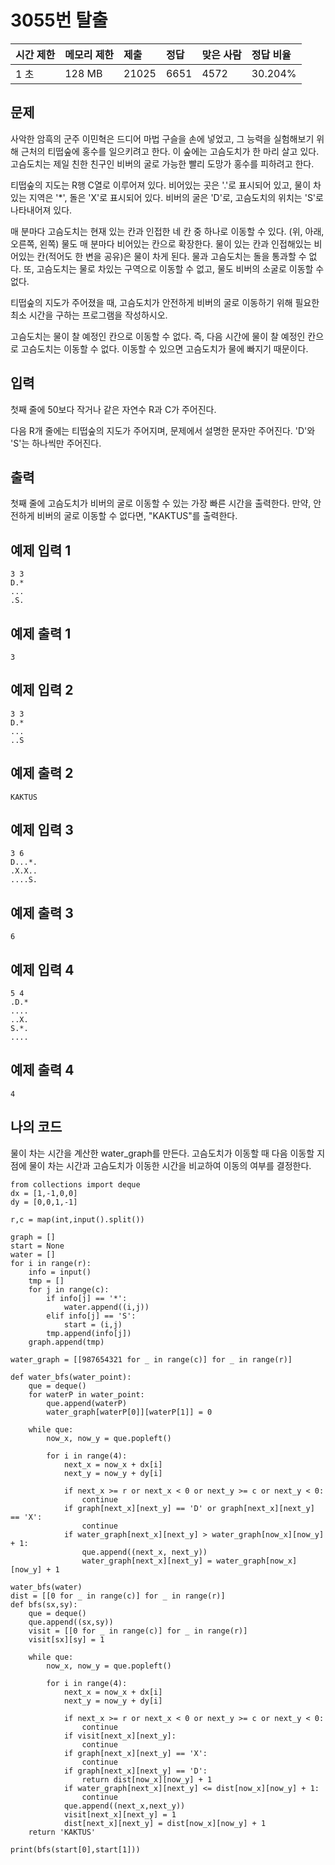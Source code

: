 # 3055번 탈출

| 시간 제한 | 메모리 제한 | 제출  | 정답 | 맞은 사람 | 정답 비율 |
| :-------- | :---------- | :---- | :--- | :-------- | :-------- |
| 1 초      | 128 MB      | 21025 | 6651 | 4572      | 30.204%   |

## 문제

사악한 암흑의 군주 이민혁은 드디어 마법 구슬을 손에 넣었고, 그 능력을 실험해보기 위해 근처의 티떱숲에 홍수를 일으키려고 한다. 이 숲에는 고슴도치가 한 마리 살고 있다. 고슴도치는 제일 친한 친구인 비버의 굴로 가능한 빨리 도망가 홍수를 피하려고 한다.

티떱숲의 지도는 R행 C열로 이루어져 있다. 비어있는 곳은 '.'로 표시되어 있고, 물이 차있는 지역은 '*', 돌은 'X'로 표시되어 있다. 비버의 굴은 'D'로, 고슴도치의 위치는 'S'로 나타내어져 있다.

매 분마다 고슴도치는 현재 있는 칸과 인접한 네 칸 중 하나로 이동할 수 있다. (위, 아래, 오른쪽, 왼쪽) 물도 매 분마다 비어있는 칸으로 확장한다. 물이 있는 칸과 인접해있는 비어있는 칸(적어도 한 변을 공유)은 물이 차게 된다. 물과 고슴도치는 돌을 통과할 수 없다. 또, 고슴도치는 물로 차있는 구역으로 이동할 수 없고, 물도 비버의 소굴로 이동할 수 없다.

티떱숲의 지도가 주어졌을 때, 고슴도치가 안전하게 비버의 굴로 이동하기 위해 필요한 최소 시간을 구하는 프로그램을 작성하시오.

고슴도치는 물이 찰 예정인 칸으로 이동할 수 없다. 즉, 다음 시간에 물이 찰 예정인 칸으로 고슴도치는 이동할 수 없다. 이동할 수 있으면 고슴도치가 물에 빠지기 때문이다. 

## 입력

첫째 줄에 50보다 작거나 같은 자연수 R과 C가 주어진다.

다음 R개 줄에는 티떱숲의 지도가 주어지며, 문제에서 설명한 문자만 주어진다. 'D'와 'S'는 하나씩만 주어진다.

## 출력

첫째 줄에 고슴도치가 비버의 굴로 이동할 수 있는 가장 빠른 시간을 출력한다. 만약, 안전하게 비버의 굴로 이동할 수 없다면, "KAKTUS"를 출력한다.

## 예제 입력 1 

```
3 3
D.*
...
.S.
```

## 예제 출력 1 

```
3
```

## 예제 입력 2 

```
3 3
D.*
...
..S
```

## 예제 출력 2 

```
KAKTUS
```

## 예제 입력 3 

```
3 6
D...*.
.X.X..
....S.
```

## 예제 출력 3 

```
6
```

## 예제 입력 4 

```
5 4
.D.*
....
..X.
S.*.
....
```

## 예제 출력 4 

```
4
```

## 나의 코드

물이 차는 시간을 계산한 water_graph를 만든다. 고슴도치가 이동할 때 다음 이동할 지점에 물이 차는 시간과 고슴도치가 이동한 시간을 비교하여 이동의 여부를 결정한다.

```
from collections import deque
dx = [1,-1,0,0]
dy = [0,0,1,-1]

r,c = map(int,input().split())

graph = []
start = None
water = []
for i in range(r):
    info = input()
    tmp = []
    for j in range(c):
        if info[j] == '*':
            water.append((i,j))
        elif info[j] == 'S':
            start = (i,j)
        tmp.append(info[j])
    graph.append(tmp)

water_graph = [[987654321 for _ in range(c)] for _ in range(r)]

def water_bfs(water_point):
    que = deque()
    for waterP in water_point:
        que.append(waterP)
        water_graph[waterP[0]][waterP[1]] = 0

    while que:
        now_x, now_y = que.popleft()

        for i in range(4):
            next_x = now_x + dx[i]
            next_y = now_y + dy[i]

            if next_x >= r or next_x < 0 or next_y >= c or next_y < 0:
                continue
            if graph[next_x][next_y] == 'D' or graph[next_x][next_y] == 'X':
                continue
            if water_graph[next_x][next_y] > water_graph[now_x][now_y] + 1:
                que.append((next_x, next_y))
                water_graph[next_x][next_y] = water_graph[now_x][now_y] + 1

water_bfs(water)
dist = [[0 for _ in range(c)] for _ in range(r)]
def bfs(sx,sy):
    que = deque()
    que.append((sx,sy))
    visit = [[0 for _ in range(c)] for _ in range(r)]
    visit[sx][sy] = 1

    while que:
        now_x, now_y = que.popleft()

        for i in range(4):
            next_x = now_x + dx[i]
            next_y = now_y + dy[i]

            if next_x >= r or next_x < 0 or next_y >= c or next_y < 0:
                continue
            if visit[next_x][next_y]:
                continue
            if graph[next_x][next_y] == 'X':
                continue
            if graph[next_x][next_y] == 'D':
                return dist[now_x][now_y] + 1
            if water_graph[next_x][next_y] <= dist[now_x][now_y] + 1:
                continue
            que.append((next_x,next_y))
            visit[next_x][next_y] = 1
            dist[next_x][next_y] = dist[now_x][now_y] + 1
    return 'KAKTUS'

print(bfs(start[0],start[1]))
```


